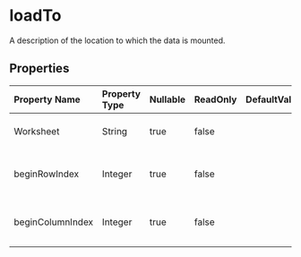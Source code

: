 # **loadTo**

A description of the location to which the data is mounted. 

## **Properties**

| Property Name | Property Type | Nullable |  ReadOnly | DefaultValue | Description | 
| :- | :- | :- |:- |  :- | :- |
|Worksheet|String|true|false |  |The worksheet name.|
|beginRowIndex|Integer|true|false |  |The begin row index of worksheet.|
|beginColumnIndex|Integer|true|false |  |The begin column index of worksheet.|

